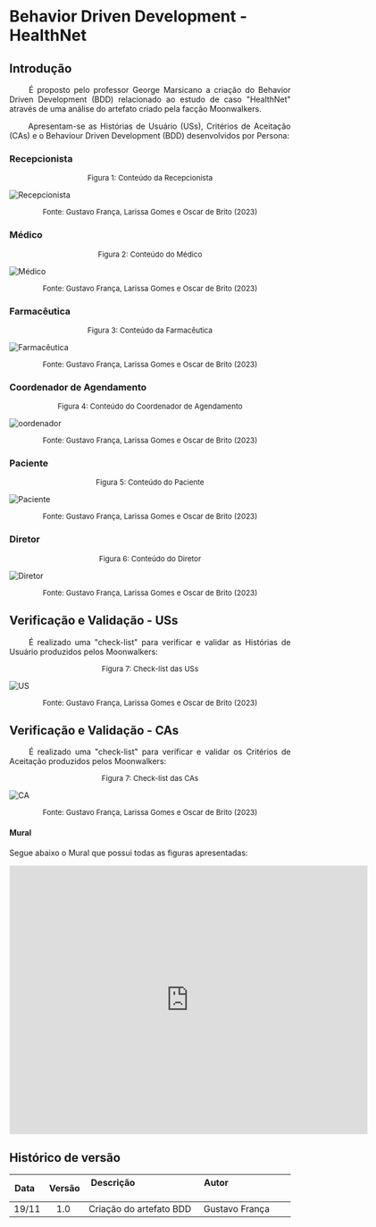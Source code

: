 # Behavior Driven Development - HealthNet

## Introdução
<p align="justify">&emsp;&emsp; É proposto pelo professor George Marsicano a criação do Behavior Driven Development (BDD) relacionado ao estudo de caso "HealthNet" através de uma análise do artefato criado pela facção Moonwalkers. </p> 

<p align="justify">&emsp;&emsp; Apresentam-se as Histórias de Usuário (USs), Critérios de Aceitação (CAs) e o Behaviour Driven Development (BDD) desenvolvidos por Persona: </p> 



### Recepcionista

<font size="2"><p style="text-align: center">Figura 1: Conteúdo da Recepcionista </p></font>

![Recepcionista](../assets/bdd/recepcionista.png)

<font size="2"><p style="text-align: center">Fonte: Gustavo França, Larissa Gomes e Oscar de Brito (2023)</p></font>

### Médico

<font size="2"><p style="text-align: center">Figura 2: Conteúdo do Médico </p></font>

![Médico](../assets/bdd/medico.png)

<font size="2"><p style="text-align: center">Fonte: Gustavo França, Larissa Gomes e Oscar de Brito (2023)</p></font>

### Farmacêutica

<font size="2"><p style="text-align: center">Figura 3: Conteúdo da Farmacêutica </p></font>

![Farmacêutica](../assets/bdd/farmaceutica.png)

<font size="2"><p style="text-align: center">Fonte: Gustavo França, Larissa Gomes e Oscar de Brito (2023)</p></font>

### Coordenador de Agendamento

<font size="2"><p style="text-align: center">Figura 4: Conteúdo do Coordenador de Agendamento </p></font>

![oordenador](../assets/bdd/coordenador.png)

<font size="2"><p style="text-align: center">Fonte: Gustavo França, Larissa Gomes e Oscar de Brito (2023)</p></font>

### Paciente

<font size="2"><p style="text-align: center">Figura 5: Conteúdo do Paciente </p></font>

![Paciente](../assets/bdd/paciente.png)

<font size="2"><p style="text-align: center">Fonte: Gustavo França, Larissa Gomes e Oscar de Brito (2023)</p></font>

### Diretor

<font size="2"><p style="text-align: center">Figura 6: Conteúdo do Diretor </p></font>

![Diretor](../assets/bdd/diretor.png)

<font size="2"><p style="text-align: center">Fonte: Gustavo França, Larissa Gomes e Oscar de Brito (2023)</p></font>

## Verificação e Validação - USs

<p align="justify">&emsp;&emsp; É realizado uma "check-list" para verificar e validar as Histórias de Usuário produzidos pelos Moonwalkers: </p>

<font size="2"><p style="text-align: center">Figura 7: Check-list das USs </p></font>

![US](../assets/bdd/table_us.png)

<font size="2"><p style="text-align: center">Fonte: Gustavo França, Larissa Gomes e Oscar de Brito (2023)</p></font>

## Verificação e Validação - CAs

<p align="justify">&emsp;&emsp; É realizado uma "check-list" para verificar e validar os Critérios de Aceitação produzidos pelos Moonwalkers: </p>

<font size="2"><p style="text-align: center">Figura 7: Check-list das CAs </p></font>

![CA](../assets/bdd/table_ca.png)

<font size="2"><p style="text-align: center">Fonte: Gustavo França, Larissa Gomes e Oscar de Brito (2023)</p></font>

#### Mural

Segue abaixo o Mural que possui todas as figuras apresentadas:

<iframe src='https://app.mural.co/embed/c3826321-4735-444f-8d57-cc86c239e9e5'
  width='100%'
  height='480px'
  style='min-width: 640px; min-height: 480px; background-color: #f4f4f4; border: 1px solid #efefef'
  sandbox='allow-same-origin allow-scripts allow-modals allow-popups allow-popups-to-escape-sandbox'></iframe>



## Histórico de versão

| Data  | Versão | Descrição                            | Autor                          |
| :---: | :----: | ------------------------------------ | ------------------------------ |
| 19/11 |  1.0   | Criação do artefato BDD | Gustavo França |





